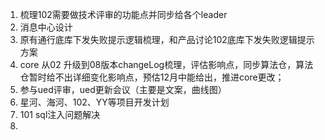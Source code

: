 1. 梳理102需要做技术评审的功能点并同步给各个leader
2. 消息中心设计
3. 原有通行底库下发失败提示逻辑梳理，和产品讨论102底库下发失败逻辑提示方案
4. core 从02 升级到08版本changeLog梳理，评估影响点，同步算法仓，算法仓暂时给不出详细变化影响点，预估12月中能给出，推进core更改；
5. 参与ued评审，ued更新会议（主要是文案，曲线图）
6. 星河、海河、102、YY等项目开发计划
7. 101 sql注入问题解决
8. 

